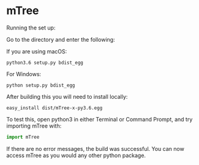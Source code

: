 # mTree

Running the set up:

Go to the directory and enter the following:

If you are using macOS:
```commandline
python3.6 setup.py bdist_egg
```

For Windows:
```commandline
python setup.py bdist_egg
```

After building this you will need to install locally:

```commandline
easy_install dist/mTree-x-py3.6.egg
```


To test this, open python3 in either Terminal or Command Prompt, and try importing mTree with:

```python
import mTree
```

If there are no error messages, the build was successful.
You can now access mTree as you would any other python package.
